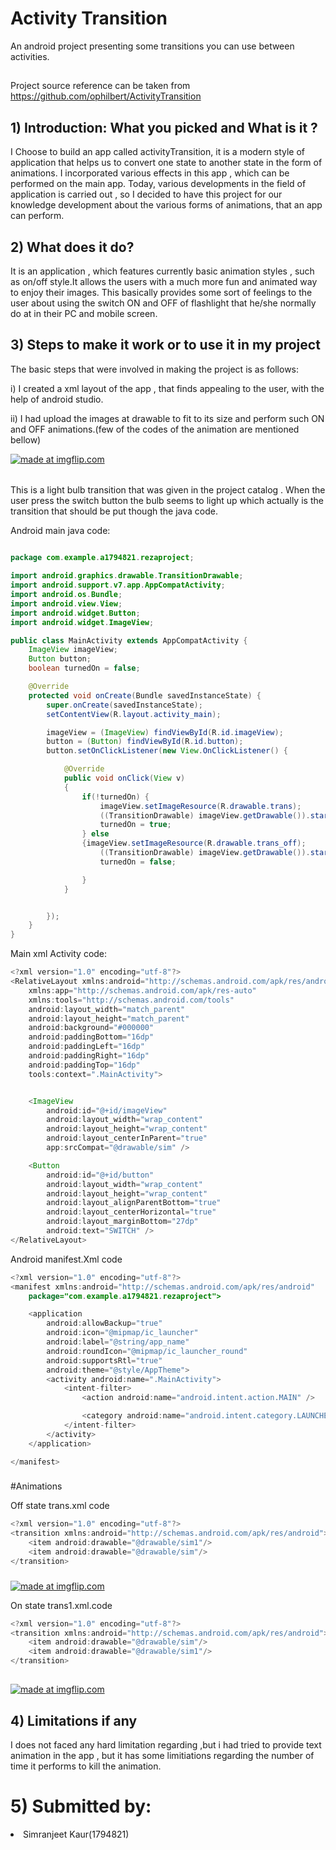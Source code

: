 # Activity Transition
An android project presenting some transitions you can use between activities.
##
Project source reference can be taken from https://github.com/ophilbert/ActivityTransition

## 1) Introduction: What you picked and What is it ?
I Choose to build an app called activityTransition, it is a modern style of application that helps us to convert one state to another state in the form of animations. I incorporated various effects in this app , which can be performed on the main app. Today, various developments in the field of application is carried out , so I decided to have this project for our knowledge development about the various forms of animations, that an app can perform.

## 2) What does it do?

It is an application , which features currently basic animation styles , such as on/off style.It allows the users with a much more fun and animated way to enjoy their images. This basically provides some sort of feelings to the user about using the switch ON and OFF of flashlight that he/she normally do at in their PC and mobile screen.

## 3) Steps to make it work or to use it in my project

The basic steps that were involved in making the project is as follows:
<p> i) I created a xml layout of the app , that finds appealing to the user, with the help of android studio.</p>
<p> ii) I had upload the images at drawable to fit to its size and perform such ON and OFF animations.(few of the codes of the animation are mentioned bellow)</p>

<a href="https://imgflip.com/gif/2vs6fw"><img src="https://i.imgflip.com/2vs6fw.gif" title="made at imgflip.com"/></a>
######
This is a light bulb transition that was given in the project catalog . When the user press the switch button the bulb seems to light up which actually is the transition that should be put though the java code.

Android main java code:
```java

package com.example.a1794821.rezaproject;

import android.graphics.drawable.TransitionDrawable;
import android.support.v7.app.AppCompatActivity;
import android.os.Bundle;
import android.view.View;
import android.widget.Button;
import android.widget.ImageView;

public class MainActivity extends AppCompatActivity {
    ImageView imageView;
    Button button;
    boolean turnedOn = false;

    @Override
    protected void onCreate(Bundle savedInstanceState) {
        super.onCreate(savedInstanceState);
        setContentView(R.layout.activity_main);

        imageView = (ImageView) findViewById(R.id.imageView);
        button = (Button) findViewById(R.id.button);
        button.setOnClickListener(new View.OnClickListener() {

            @Override
            public void onClick(View v)
            {
                if(!turnedOn) {
                    imageView.setImageResource(R.drawable.trans);
                    ((TransitionDrawable) imageView.getDrawable()).startTransition(3000);
                    turnedOn = true;
                } else
                {imageView.setImageResource(R.drawable.trans_off);
                    ((TransitionDrawable) imageView.getDrawable()).startTransition(3000);
                    turnedOn = false;

                }
            }


        });
    }
}

```

Main xml Activity code:
```java
<?xml version="1.0" encoding="utf-8"?>
<RelativeLayout xmlns:android="http://schemas.android.com/apk/res/android"
    xmlns:app="http://schemas.android.com/apk/res-auto"
    xmlns:tools="http://schemas.android.com/tools"
    android:layout_width="match_parent"
    android:layout_height="match_parent"
    android:background="#000000"
    android:paddingBottom="16dp"
    android:paddingLeft="16dp"
    android:paddingRight="16dp"
    android:paddingTop="16dp"
    tools:context=".MainActivity">


    <ImageView
        android:id="@+id/imageView"
        android:layout_width="wrap_content"
        android:layout_height="wrap_content"
        android:layout_centerInParent="true"
        app:srcCompat="@drawable/sim" />

    <Button
        android:id="@+id/button"
        android:layout_width="wrap_content"
        android:layout_height="wrap_content"
        android:layout_alignParentBottom="true"
        android:layout_centerHorizontal="true"
        android:layout_marginBottom="27dp"
        android:text="SWITCH" />
</RelativeLayout>
```

Android manifest.Xml code
```java
<?xml version="1.0" encoding="utf-8"?>
<manifest xmlns:android="http://schemas.android.com/apk/res/android"
    package="com.example.a1794821.rezaproject">

    <application
        android:allowBackup="true"
        android:icon="@mipmap/ic_launcher"
        android:label="@string/app_name"
        android:roundIcon="@mipmap/ic_launcher_round"
        android:supportsRtl="true"
        android:theme="@style/AppTheme">
        <activity android:name=".MainActivity">
            <intent-filter>
                <action android:name="android.intent.action.MAIN" />

                <category android:name="android.intent.category.LAUNCHER" />
            </intent-filter>
        </activity>
    </application>

</manifest>
```

###
#Animations

Off state
trans.xml code
```java
<?xml version="1.0" encoding="utf-8"?>
<transition xmlns:android="http://schemas.android.com/apk/res/android">
    <item android:drawable="@drawable/sim1"/>
    <item android:drawable="@drawable/sim"/>
</transition>
```
###
<a href="https://imgflip.com/gif/2vssm1"><img src="https://i.imgflip.com/2vssm1.gif" title="made at imgflip.com"/></a>

On state
trans1.xml.code
```java
<?xml version="1.0" encoding="utf-8"?>
<transition xmlns:android="http://schemas.android.com/apk/res/android">
    <item android:drawable="@drawable/sim"/>
    <item android:drawable="@drawable/sim1"/>
</transition>
```

##
<a href="https://imgflip.com/gif/2vssxf"><img src="https://i.imgflip.com/2vssxf.gif" title="made at imgflip.com"/></a>

## 4) Limitations if any 

I does not faced any hard limitation regarding ,but i had tried to provide text animation in the app , but it has some limitiations regarding the number of time it performs to kill the animation.

# 5) Submitted by:
<li>Simranjeet Kaur(1794821) </li>
